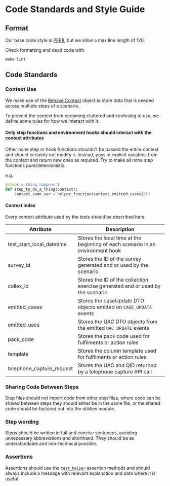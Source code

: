 # Code Standards and Style Guide

## Format

Our base code style is [PEP8](https://www.python.org/dev/peps/pep-0008/), but we allow a max line length of 120.

Check formatting and dead code with

```shell
make lint
```

## Code Standards

### Context Use

We make use of the [Behave Context](https://behave.readthedocs.io/en/stable/tutorial.html#context) object to store data
that is needed across multiple steps of a scenario.

To prevent the context from becoming cluttered and confusing to use, we define some rules for how we interact with it:

#### Only step functions and environment hooks should interact with the context attributes

Other none step or hook functions shouldn't be passed the entire context and should certainly not modify it. Instead,
pass in explicit variables from the context and return new ones as required. Try to make all none step functions
pure/deterministic.

e.g.

```python
@step('a thing happens')
def step_to_do_a_thing(context):
    context.some_var = helper_function(context.emitted_cases[0])
```

#### Context Index

Every context attribute used by the tests should be described here.

| Attribute                 | Description                                                                                     |
| ------------------------- | ----------------------------------------------------------------------------------------------- |
| test_start_local_datetime | Stores the local time at the beginning of each scenario in an environment hook                  |
| survey_id                 | Stores the ID of the survey generated and or used by the scenario                  |
| collex_id                 | Stores the ID of the collection exercise generated and or used by the scenario                  |
| emitted_cases             | Stores the caseUpdate DTO objects emitted on `CASE_UPDATE` events                          |
| emitted_uacs              | Stores the UAC DTO objects from the emitted `UAC_UPDATE` events                                |
| pack_code                 | Stores the pack code used for fulfilments or action rules                                        |
| template                  | Stores the column template used for fulfilments or action rules                                  |
| telephone_capture_request | Stores the UAC and QID returned by a telephone capture API call                                 |

### Sharing Code Between Steps

Step files should not import code from other step files, where code can be shared between steps they should either be in
the same file, or the shared code should be factored out into the utilities module.

### Step wording

Steps should be written in full and concise sentences, avoiding unnecessary abbreviations and shorthand. They should be
as understandable and non-technical possible.

### Assertions

Assertions should use the [`test_helper`](acceptance_tests/utilities/test_case_helper.py) assertion methods and should
always include a message with relevant explanation and data where it is useful.
